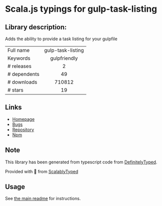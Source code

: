 
# Scala.js typings for gulp-task-listing


## Library description:
Adds the ability to provide a task listing for your gulpfile

|                    |                 |
| ------------------ | :-------------: |
| Full name          | gulp-task-listing |
| Keywords           | gulpfriendly |
| # releases         | 2 |
| # dependents       | 49 |
| # downloads        | 710812 |
| # stars            | 19 |

## Links
- [Homepage](https://github.com/OverZealous/gulp-task-listing)
- [Bugs](https://github.com/OverZealous/gulp-task-listing/issues)
- [Repository](https://github.com/OverZealous/gulp-task-listing)
- [Npm](https://www.npmjs.com/package/gulp-task-listing)
    


## Note
This library has been generated from typescript code from [DefinitelyTyped](https://definitelytyped.org).

Provided with :purple_heart: from [ScalablyTyped](https://github.com/oyvindberg/ScalablyTyped)

## Usage
See [the main readme](../../readme.md) for instructions.


